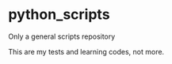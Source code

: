 # python_scripts
Only a general scripts repository

This are my tests and learning codes, not more.

